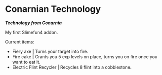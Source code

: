 # Conarnian Technology 
***Technology from Conarnia***

My first Slimefun4 addon.

Current items:
- Fiery axe | Turns your target into fire.
- Fire cake | Grants you 5 exp levels on place, turns you on fire once you want to eat it.
- Electric Flint Recycler | Recycles 8 flint into a cobblestone.
